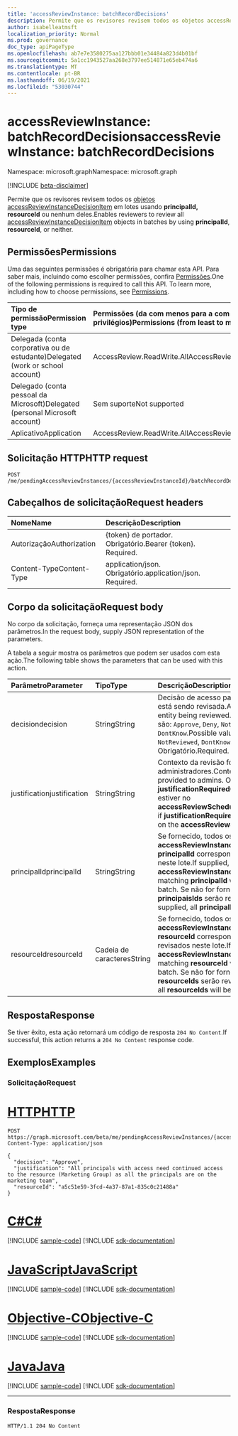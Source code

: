 ```yaml
---
title: 'accessReviewInstance: batchRecordDecisions'
description: Permite que os revisores revisem todos os objetos accessReviewInstanceDecisionItem em lotes.
author: isabelleatmsft
localization_priority: Normal
ms.prod: governance
doc_type: apiPageType
ms.openlocfilehash: ab7e7e3580275aa127bbb01e34484a823d4b01bf
ms.sourcegitcommit: 5a1cc1943527aa268e3797ee514871e65eb474a6
ms.translationtype: MT
ms.contentlocale: pt-BR
ms.lasthandoff: 06/19/2021
ms.locfileid: "53030744"
---
```

# <a name="accessreviewinstance-batchrecorddecisions"></a><span data-ttu-id="0b3c9-103">accessReviewInstance: batchRecordDecisions</span><span class="sxs-lookup"><span data-stu-id="0b3c9-103">accessReviewInstance: batchRecordDecisions</span></span>
<span data-ttu-id="0b3c9-104">Namespace: microsoft.graph</span><span class="sxs-lookup"><span data-stu-id="0b3c9-104">Namespace: microsoft.graph</span></span>

[!INCLUDE [beta-disclaimer](../../includes/beta-disclaimer.md)]

<span data-ttu-id="0b3c9-105">Permite que os revisores revisem todos os [objetos accessReviewInstanceDecisionItem](../resources/accessreviewinstancedecisionitem.md) em lotes usando **principalId,** **resourceId** ou nenhum deles.</span><span class="sxs-lookup"><span data-stu-id="0b3c9-105">Enables reviewers to review all [accessReviewInstanceDecisionItem](../resources/accessreviewinstancedecisionitem.md) objects in batches by using **principalId**, **resourceId**, or neither.</span></span>

## <a name="permissions"></a><span data-ttu-id="0b3c9-106">Permissões</span><span class="sxs-lookup"><span data-stu-id="0b3c9-106">Permissions</span></span>
<span data-ttu-id="0b3c9-p101">Uma das seguintes permissões é obrigatória para chamar esta API. Para saber mais, incluindo como escolher permissões, confira [Permissões](/graph/permissions-reference).</span><span class="sxs-lookup"><span data-stu-id="0b3c9-p101">One of the following permissions is required to call this API. To learn more, including how to choose permissions, see [Permissions](/graph/permissions-reference).</span></span>

|<span data-ttu-id="0b3c9-109">Tipo de permissão</span><span class="sxs-lookup"><span data-stu-id="0b3c9-109">Permission type</span></span>|<span data-ttu-id="0b3c9-110">Permissões (da com menos para a com mais privilégios)</span><span class="sxs-lookup"><span data-stu-id="0b3c9-110">Permissions (from least to most privileged)</span></span>|
|:---|:---|
|<span data-ttu-id="0b3c9-111">Delegada (conta corporativa ou de estudante)</span><span class="sxs-lookup"><span data-stu-id="0b3c9-111">Delegated (work or school account)</span></span>|<span data-ttu-id="0b3c9-112">AccessReview.ReadWrite.All</span><span class="sxs-lookup"><span data-stu-id="0b3c9-112">AccessReview.ReadWrite.All</span></span>|
|<span data-ttu-id="0b3c9-113">Delegado (conta pessoal da Microsoft)</span><span class="sxs-lookup"><span data-stu-id="0b3c9-113">Delegated (personal Microsoft account)</span></span>|<span data-ttu-id="0b3c9-114">Sem suporte</span><span class="sxs-lookup"><span data-stu-id="0b3c9-114">Not supported</span></span>|
|<span data-ttu-id="0b3c9-115">Aplicativo</span><span class="sxs-lookup"><span data-stu-id="0b3c9-115">Application</span></span>|<span data-ttu-id="0b3c9-116">AccessReview.ReadWrite.All</span><span class="sxs-lookup"><span data-stu-id="0b3c9-116">AccessReview.ReadWrite.All</span></span>|

## <a name="http-request"></a><span data-ttu-id="0b3c9-117">Solicitação HTTP</span><span class="sxs-lookup"><span data-stu-id="0b3c9-117">HTTP request</span></span>

<!-- {
  "blockType": "ignored"
}
-->
``` http
POST /me/pendingAccessReviewInstances/{accessReviewInstanceId}/batchRecordDecisions
```

## <a name="request-headers"></a><span data-ttu-id="0b3c9-118">Cabeçalhos de solicitação</span><span class="sxs-lookup"><span data-stu-id="0b3c9-118">Request headers</span></span>
|<span data-ttu-id="0b3c9-119">Nome</span><span class="sxs-lookup"><span data-stu-id="0b3c9-119">Name</span></span>|<span data-ttu-id="0b3c9-120">Descrição</span><span class="sxs-lookup"><span data-stu-id="0b3c9-120">Description</span></span>|
|:---|:---|
|<span data-ttu-id="0b3c9-121">Autorização</span><span class="sxs-lookup"><span data-stu-id="0b3c9-121">Authorization</span></span>|<span data-ttu-id="0b3c9-p102">{token} de portador. Obrigatório.</span><span class="sxs-lookup"><span data-stu-id="0b3c9-p102">Bearer {token}. Required.</span></span>|
|<span data-ttu-id="0b3c9-124">Content-Type</span><span class="sxs-lookup"><span data-stu-id="0b3c9-124">Content-Type</span></span>|<span data-ttu-id="0b3c9-p103">application/json. Obrigatório.</span><span class="sxs-lookup"><span data-stu-id="0b3c9-p103">application/json. Required.</span></span>|

## <a name="request-body"></a><span data-ttu-id="0b3c9-127">Corpo da solicitação</span><span class="sxs-lookup"><span data-stu-id="0b3c9-127">Request body</span></span>
<span data-ttu-id="0b3c9-128">No corpo da solicitação, forneça uma representação JSON dos parâmetros.</span><span class="sxs-lookup"><span data-stu-id="0b3c9-128">In the request body, supply JSON representation of the parameters.</span></span>

<span data-ttu-id="0b3c9-129">A tabela a seguir mostra os parâmetros que podem ser usados com esta ação.</span><span class="sxs-lookup"><span data-stu-id="0b3c9-129">The following table shows the parameters that can be used with this action.</span></span>

|<span data-ttu-id="0b3c9-130">Parâmetro</span><span class="sxs-lookup"><span data-stu-id="0b3c9-130">Parameter</span></span>|<span data-ttu-id="0b3c9-131">Tipo</span><span class="sxs-lookup"><span data-stu-id="0b3c9-131">Type</span></span>|<span data-ttu-id="0b3c9-132">Descrição</span><span class="sxs-lookup"><span data-stu-id="0b3c9-132">Description</span></span>|
|:---|:---|:---|
| <span data-ttu-id="0b3c9-133">decision</span><span class="sxs-lookup"><span data-stu-id="0b3c9-133">decision</span></span>  | <span data-ttu-id="0b3c9-134">String</span><span class="sxs-lookup"><span data-stu-id="0b3c9-134">String</span></span> | <span data-ttu-id="0b3c9-135">Decisão de acesso para a entidade que está sendo revisada.</span><span class="sxs-lookup"><span data-stu-id="0b3c9-135">Access decision for the entity being reviewed.</span></span> <span data-ttu-id="0b3c9-136">Os valores possíveis são: `Approve`, `Deny`, `NotReviewed`, `DontKnow`.</span><span class="sxs-lookup"><span data-stu-id="0b3c9-136">Possible values are: `Approve`, `Deny`, `NotReviewed`, `DontKnow`.</span></span> <span data-ttu-id="0b3c9-137">Obrigatório.</span><span class="sxs-lookup"><span data-stu-id="0b3c9-137">Required.</span></span>  |
|  <span data-ttu-id="0b3c9-138">justification</span><span class="sxs-lookup"><span data-stu-id="0b3c9-138">justification</span></span> | <span data-ttu-id="0b3c9-139">String</span><span class="sxs-lookup"><span data-stu-id="0b3c9-139">String</span></span> | <span data-ttu-id="0b3c9-140">Contexto da revisão fornecida aos administradores.</span><span class="sxs-lookup"><span data-stu-id="0b3c9-140">Context of the review provided to admins.</span></span> <span data-ttu-id="0b3c9-141">Obrigatório se **justificationRequiredOnApproval** `True` estiver no **accessReviewScheduleDefinition**.</span><span class="sxs-lookup"><span data-stu-id="0b3c9-141">Required if **justificationRequiredOnApproval** is `True` on the **accessReviewScheduleDefinition**.</span></span>  |
|<span data-ttu-id="0b3c9-142">principalId</span><span class="sxs-lookup"><span data-stu-id="0b3c9-142">principalId</span></span>|<span data-ttu-id="0b3c9-143">String</span><span class="sxs-lookup"><span data-stu-id="0b3c9-143">String</span></span>|<span data-ttu-id="0b3c9-144">Se fornecido, todos os **accessReviewInstanceDecisionItems** com **principalId** correspondente serão revisados neste lote.</span><span class="sxs-lookup"><span data-stu-id="0b3c9-144">If supplied, all the **accessReviewInstanceDecisionItems** with matching **principalId** will be reviewed in this batch.</span></span> <span data-ttu-id="0b3c9-145">Se não for fornecido, todos os **principaisIds** serão revisados.</span><span class="sxs-lookup"><span data-stu-id="0b3c9-145">If not supplied, all **principalIds** will be reviewed.</span></span>|
|<span data-ttu-id="0b3c9-146">resourceId</span><span class="sxs-lookup"><span data-stu-id="0b3c9-146">resourceId</span></span>|<span data-ttu-id="0b3c9-147">Cadeia de caracteres</span><span class="sxs-lookup"><span data-stu-id="0b3c9-147">String</span></span>|<span data-ttu-id="0b3c9-148">Se fornecido, todos os **accessReviewInstanceDecisionItems** com **resourceId** correspondentes serão revisados neste lote.</span><span class="sxs-lookup"><span data-stu-id="0b3c9-148">If supplied, all the **accessReviewInstanceDecisionItems** with matching **resourceId** will be reviewed in this batch.</span></span> <span data-ttu-id="0b3c9-149">Se não for fornecido, todos **os resourceIds** serão revisados.</span><span class="sxs-lookup"><span data-stu-id="0b3c9-149">If not supplied, all **resourceIds** will be reviewed.</span></span>|



## <a name="response"></a><span data-ttu-id="0b3c9-150">Resposta</span><span class="sxs-lookup"><span data-stu-id="0b3c9-150">Response</span></span>

<span data-ttu-id="0b3c9-151">Se tiver êxito, esta ação retornará um código de resposta `204 No Content`.</span><span class="sxs-lookup"><span data-stu-id="0b3c9-151">If successful, this action returns a `204 No Content` response code.</span></span>

## <a name="examples"></a><span data-ttu-id="0b3c9-152">Exemplos</span><span class="sxs-lookup"><span data-stu-id="0b3c9-152">Examples</span></span>

### <a name="request"></a><span data-ttu-id="0b3c9-153">Solicitação</span><span class="sxs-lookup"><span data-stu-id="0b3c9-153">Request</span></span>

# <a name="http"></a>[<span data-ttu-id="0b3c9-154">HTTP</span><span class="sxs-lookup"><span data-stu-id="0b3c9-154">HTTP</span></span>](#tab/http)
<!-- {
  "blockType": "request",
  "name": "accessreviewinstance_batchrecorddecisions"
}
-->
``` http
POST https://graph.microsoft.com/beta/me/pendingAccessReviewInstances/{accessReviewInstanceId}/batchRecordDecisions
Content-Type: application/json

{
  "decision": "Approve",
  "justification": "All principals with access need continued access to the resource (Marketing Group) as all the principals are on the marketing team",
  "resourceId": "a5c51e59-3fcd-4a37-87a1-835c0c21488a"
}
```
# <a name="c"></a>[<span data-ttu-id="0b3c9-155">C#</span><span class="sxs-lookup"><span data-stu-id="0b3c9-155">C#</span></span>](#tab/csharp)
[!INCLUDE [sample-code](../includes/snippets/csharp/accessreviewinstance-batchrecorddecisions-csharp-snippets.md)]
[!INCLUDE [sdk-documentation](../includes/snippets/snippets-sdk-documentation-link.md)]

# <a name="javascript"></a>[<span data-ttu-id="0b3c9-156">JavaScript</span><span class="sxs-lookup"><span data-stu-id="0b3c9-156">JavaScript</span></span>](#tab/javascript)
[!INCLUDE [sample-code](../includes/snippets/javascript/accessreviewinstance-batchrecorddecisions-javascript-snippets.md)]
[!INCLUDE [sdk-documentation](../includes/snippets/snippets-sdk-documentation-link.md)]

# <a name="objective-c"></a>[<span data-ttu-id="0b3c9-157">Objective-C</span><span class="sxs-lookup"><span data-stu-id="0b3c9-157">Objective-C</span></span>](#tab/objc)
[!INCLUDE [sample-code](../includes/snippets/objc/accessreviewinstance-batchrecorddecisions-objc-snippets.md)]
[!INCLUDE [sdk-documentation](../includes/snippets/snippets-sdk-documentation-link.md)]

# <a name="java"></a>[<span data-ttu-id="0b3c9-158">Java</span><span class="sxs-lookup"><span data-stu-id="0b3c9-158">Java</span></span>](#tab/java)
[!INCLUDE [sample-code](../includes/snippets/java/accessreviewinstance-batchrecorddecisions-java-snippets.md)]
[!INCLUDE [sdk-documentation](../includes/snippets/snippets-sdk-documentation-link.md)]

---



### <a name="response"></a><span data-ttu-id="0b3c9-159">Resposta</span><span class="sxs-lookup"><span data-stu-id="0b3c9-159">Response</span></span>
<!-- {
  "blockType": "response",
  "truncated": true
}
-->
``` http
HTTP/1.1 204 No Content
```
